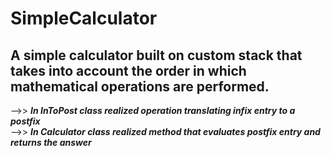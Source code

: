# SimpleCalculator
## A simple calculator built on custom stack that takes into account the order in which mathematical operations are performed. 
-->> ***In InToPost class realized operation translating infix entry to a postfix*** \
-->> ***In Calculator class realized method that evaluates postfix entry and returns the answer***

